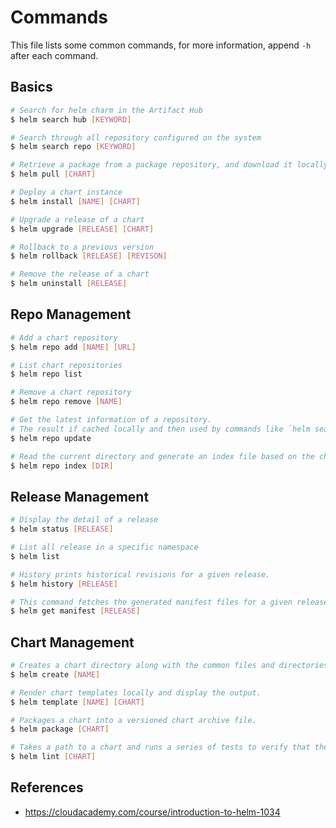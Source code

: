 # Commands

This file lists some common commands, for more information, append `-h` after each command.

## Basics
```bash
# Search for helm charm in the Artifact Hub
$ helm search hub [KEYWORD]

# Search through all repository configured on the system
$ helm search repo [KEYWORD]

# Retrieve a package from a package repository, and download it locally.
$ helm pull [CHART]

# Deploy a chart instance
$ helm install [NAME] [CHART]

# Upgrade a release of a chart 
$ helm upgrade [RELEASE] [CHART]

# Rollback to a previous version
$ helm rollback [RELEASE] [REVISON]

# Remove the release of a chart
$ helm uninstall [RELEASE]
```

## Repo Management
```bash
# Add a chart repository
$ helm repo add [NAME] [URL]

# List chart repositories
$ helm repo list

# Remove a chart repository
$ helm repo remove [NAME]

# Get the latest information of a repository.
# The result if cached locally and then used by commands like `helm search`
$ helm repo update

# Read the current directory and generate an index file based on the charts found.
$ helm repo index [DIR]
```

## Release Management
```bash
# Display the detail of a release
$ helm status [RELEASE]

# List all release in a specific namespace
$ helm list

# History prints historical revisions for a given release.
$ helm history [RELEASE]

# This command fetches the generated manifest files for a given release.
$ helm get manifest [RELEASE]
```

## Chart Management
```bash
# Creates a chart directory along with the common files and directories used in a chart.
$ helm create [NAME]

# Render chart templates locally and display the output.
$ helm template [NAME] [CHART]

# Packages a chart into a versioned chart archive file.
$ helm package [CHART]

# Takes a path to a chart and runs a series of tests to verify that the chart is well-formed.
$ helm lint [CHART]
```

## References
- https://cloudacademy.com/course/introduction-to-helm-1034
